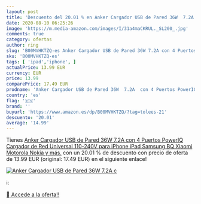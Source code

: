 ```yaml
---
layout: post
title: 'Descuento del 20.01 % en Anker Cargador USB de Pared 36W  7.2A  c'
date: 2020-08-10 06:25:26
image: 'https://m.media-amazon.com/images/I/31a4maCKRUL._SL200_.jpg'
comments: true
category: ofertas
author: ring
slug: 'B00MVHKTZQ-es Anker Cargador USB de Pared 36W 7.2A con 4 Puertos PowerIQ...'
sku: 'B00MVHKTZQ-es'
tags: [ 'ipad','iphone', ]
actualPrice: 13.99 EUR
currency: EUR
price: 13.99
comparePrice: 17.49 EUR
prodname: 'Anker Cargador USB de Pared 36W  7.2A  con 4 Puertos PowerIQ Cargador de Red Universal 110-240V para iPhone  iPad  Samsung  BQ  Xiaomi  Motorola  Nokia y más.'
country: 'es'
flag: '🇪🇸'
brand: ''
buyurl: 'https://www.amazon.es/dp/B00MVHKTZQ/?tag=tolees-21'
descuento: '20.01'
average: '14.99'
---
```


Tienes [Anker Cargador USB de Pared 36W  7.2A  con 4 Puertos PowerIQ Cargador de Red Universal 110-240V para iPhone  iPad  Samsung  BQ  Xiaomi  Motorola  Nokia y más.](https://www.amazon.es/dp/B00MVHKTZQ/?tag=tolees-21) con un 20.01 % de descuento con precio de oferta de 13.99 EUR (original: 17.49 EUR) en el siguiente enlace!

[![Anker Cargador USB de Pared 36W  7.2A  c](https://m.media-amazon.com/images/I/31a4maCKRUL._SL200_.jpg)](https://www.amazon.es/dp/B00MVHKTZQ/?tag=tolees-21)

ℹ️:


[🛒 Accede a la oferta!!](https://www.amazon.es/dp/B00MVHKTZQ/?tag=tolees-21)
